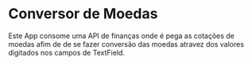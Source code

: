 # Conversor de Moedas

Este App consome uma API de finanças onde é pega as cotações de moedas afim de 
de se fazer conversão das moedas atravez dos valores digitados nos campos de TextField.